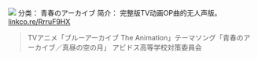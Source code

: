 ![](//static.kivo.wiki/images/music/cover/7yFwIRV0WStJrHTHfbA2GRQ62eHnp7PJ.jpg)
分类： 青春のアーカイブ
简介：
完整版TV动画OP曲的无人声版。
[linkco.re/RrruF9HX](https://linkco.re/RrruF9HX)
>TVアニメ「ブルーアーカイブ The Animation」テーマソング「青春のアーカイブ／真昼の空の月」
アビドス高等学校対策委員会
